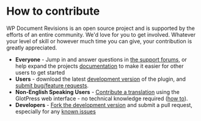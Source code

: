 # How to contribute

WP Document Revisions is an open source project and is supported by the efforts of an entire community. We'd love for you to get involved. Whatever your level of skill or however much time you can give, your contribution is greatly appreciated.

* **Everyone** - Jump in and answer questions in [the support forums](http://wordpress.org/support/plugin/wp-document-revisions), or help expand the projects [documentation](https://github.com/benbalter/WP-Document-Revisions/tree/master/docs) to make it easier for other users to get started
* **Users** - download the latest [development version](https://github.com/benbalter/WP-Document-Revisions/tree/develop) of the plugin, and [submit bug/feature requests](https://github.com/benbalter/WP-Document-Revisions/issues).
* **Non-English Speaking Users** - [Contribute a translation](http://translations.benbalter.com/projects/wp-document-revisions/) using the GlotPress web interface - no technical knowledge required ([how to](http://translations.benbalter.com/projects/how-to-translate)).
* **Developers** - [Fork the development version](https://github.com/benbalter/WP-Document-Revisions/tree/develop) and submit a pull request, especially for any [known issues](https://github.com/benbalter/WP-Document-Revisions/issues?direction=desc&sort=created&state=open)

